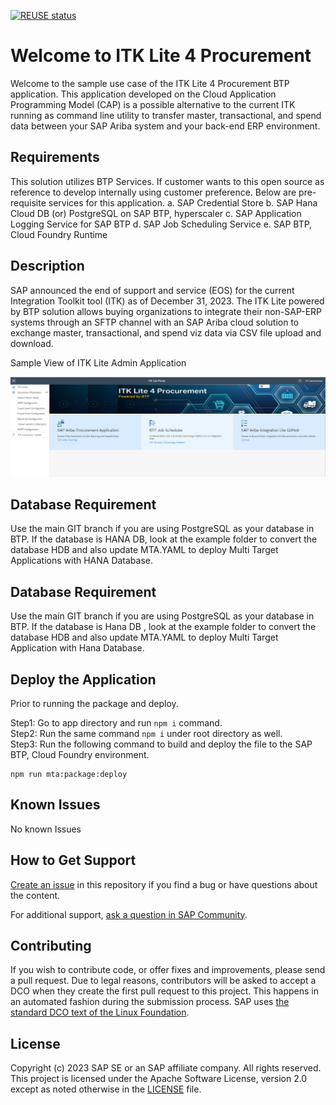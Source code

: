 [![REUSE status](https://api.reuse.software/badge/github.com/SAP-samples/btp-integration-toolkit-lite)](https://api.reuse.software/info/github.com/SAP-samples/btp-integration-toolkit-lite)

# Welcome to ITK Lite 4 Procurement
Welcome to the sample use case of the ITK Lite 4 Procurement BTP application. This application developed on the Cloud Application Programming Model (CAP) is a possible alternative to the current ITK running as command line utility to transfer master, transactional, and spend data between your SAP Ariba system and your back-end ERP environment.  

## Requirements
This solution utilizes BTP Services. If customer wants to this open source as reference to develop internally using customer preference. Below are pre-requisite services for this application. 
a. SAP Credential Store
b. SAP Hana Cloud DB (or) PostgreSQL on SAP BTP, hyperscaler
c. SAP Application Logging Service for SAP BTP
d. SAP Job Scheduling Service
e. SAP BTP, Cloud Foundry Runtime

## Description
SAP announced the end of support and service (EOS) for the current Integration Toolkit tool (ITK) as of December 31, 2023. The ITK Lite powered by BTP solution allows buying organizations to integrate their non-SAP-ERP systems through an SFTP channel with an SAP Ariba cloud solution to exchange master, transactional, and spend viz data via CSV file upload and download.

Sample View of ITK Lite Admin Application

![Reference Image](/ITKLite.jpg)

## Database Requirement
Use the main GIT branch if you are using PostgreSQL as your database in BTP. If the database is HANA DB, look at the example folder to convert the database HDB and also update MTA.YAML to deploy Multi Target Applications with HANA Database.

## Database Requirement
Use the main GIT branch if you are using PostgreSQL as your database in BTP. If the database is Hana DB , look at the example folder to convert the database HDB and also update MTA.YAML to deploy Multi Target Application with Hana Database.

## Deploy the Application
Prior to running the package and deploy.

Step1: Go to app directory and run `npm i` command.\
Step2: Run the same command `npm i` under root directory as well.\
Step3: Run the following command to build and deploy the file to the SAP BTP, Cloud Foundry environment.

```
npm run mta:package:deploy
```

## Known Issues
No known Issues

## How to Get Support
[Create an issue](https://github.com/SAP-samples/btp-integration-toolkit-lite/issues) in this repository if you find a bug or have questions about the content.
 
For additional support, [ask a question in SAP Community](https://answers.sap.com/questions/ask.html).

## Contributing
If you wish to contribute code, or offer fixes and improvements, please send a pull request. Due to legal reasons, contributors will be asked to accept a DCO when they create the first pull request to this project. This happens in an automated fashion during the submission process. SAP uses [the standard DCO text of the Linux Foundation](https://developercertificate.org/).

## License
Copyright (c) 2023 SAP SE or an SAP affiliate company. All rights reserved. This project is licensed under the Apache Software License, version 2.0 except as noted otherwise in the [LICENSE](LICENSE) file.
